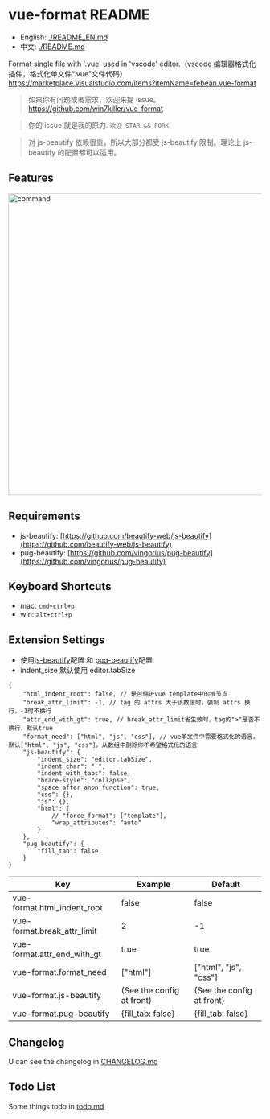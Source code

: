# vue-format README

- English: [./README_EN.md](./README_EN.md)
- 中文: [./README.md](./README.md)

Format single file with '.vue' used in 'vscode' editor.（vscode 编辑器格式化插件，格式化单文件“.vue”文件代码）
https://marketplace.visualstudio.com/items?itemName=febean.vue-format
> 如果你有问题或者需求，欢迎来提 issue。  https://github.com/win7killer/vue-format

> 你的 issue 就是我的原力.  `欢迎 STAR && FORK`

> 对 js-beautify 依赖很重，所以大部分都受 js-beautify 限制。理论上 js-beautify 的配置都可以适用。

## Features
<img src="https://raw.githubusercontent.com/win7killer/vue-format/master/images/command.gif" alt="command" width=600/>

## Requirements
- js-beautify: [https://github.com/beautify-web/js-beautify](https://github.com/beautify-web/js-beautify)
- pug-beautify: [https://github.com/vingorius/pug-beautify](https://github.com/vingorius/pug-beautify)

## Keyboard Shortcuts
- mac: `cmd+ctrl+p`
- win: `alt+ctrl+p`

## Extension Settings

- 使用[js-beautify](https://github.com/beautify-web/js-beautify)配置 和 [pug-beautify](https://github.com/vingorius/pug-beautify)配置
- indent_size 默认使用 editor.tabSize

```jsonc
{
    "html_indent_root": false, // 是否缩进vue template中的根节点
    "break_attr_limit": -1, // tag 的 attrs 大于该数值时，强制 attrs 换行，-1时不换行
    "attr_end_with_gt": true, // break_attr_limit省生效时，tag的">"是否不换行，默认true
    "format_need": ["html", "js", "css"], // vue单文件中需要格式化的语言，默认["html", "js", "css"]。从数组中删除你不希望格式化的语言
    "js-beautify": {
        "indent_size": "editor.tabSize",
        "indent_char": " ",
        "indent_with_tabs": false,
        "brace-style": "collapse",
        "space_after_anon_function": true,
        "css": {},
        "js": {},
        "html": {
            // "force_format": ["template"],
            "wrap_attributes": "auto"
        }
    },
    "pug-beautify": {
        "fill_tab": false
    }
}

```

|Key|Example|Default|
|---|---|---|
|vue-format.html_indent_root|false|false|
|vue-format.break_attr_limit|2|-1|
|vue-format.attr_end_with_gt|true|true|
|vue-format.format_need|["html"]|["html", "js", "css"]
|vue-format.js-beautify|(See the config at front)|(See the config at front)
|vue-format.pug-beautify|{fill_tab: false}|{fill_tab: false}


## Changelog
U can see the changelog in [CHANGELOG.md](./CHANGELOG.md)

## Todo List
Some things todo in [todo.md](./todo.md)
